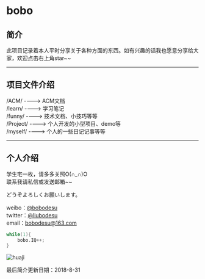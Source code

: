 bobo
=====

## 简介

此项目记录着本人平时分享关于各种方面的东西。如有兴趣的话我也愿意分享给大家，欢迎点击右上角star~~

---
## 项目文件介绍
 
/ACM/     ----> ACM文档  
/learn/   ----> 学习笔记  
/funny/   ----> 技术文档、小技巧等等  
/Project/ ----> 个人开发的小型项目、demo等  
/myself/  ----> 个人的一些日记记事等等  


---
## 个人介绍

学生宅一枚，请多多关照O(∩_∩)O  
联系我请私信或发送邮箱~~  

どうぞよろしくお願いします。  

weibo：[@bobodesu](https://weibo.com/bobodesu)    
twitter：[@liubodesu](https://twitter.com/liubodesu)    
email：bobodesu@163.com  
  
```cpp
while(1){
    bobo.IQ++;
}
```


![huaji](https://www.fuhaodq.com/d/file/fuhaotuan/2017-02-26/b6a60560245bcd9c46e4c5790366b4b9.jpg "huaji")  
     
     
     
     
最后简介更新日期：2018-8-31